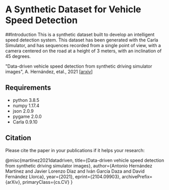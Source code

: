 # A Synthetic Dataset for Vehicle Speed Detection
##Introduction
This is a synthetic dataset built to develop an intelligent speed detection system. This dataset has been generated with the Carla Simulator, and has sequences recorded from a single point of view, with a camera centered on the road at a height of 3 meters, with an inclination of 45 degrees.

"Data-driven vehicle speed detection from synthetic driving simulator images", A. Hernández, etal., 2021 [[arxiv](https://arxiv.org/abs/2104.09903)]

## Requirements

* python                    3.8.5
* numpy                     1.17.4
* json                      2.0.9 
* pygame                    2.0.0
* Carla                     0.9.10


## Citation
Please cite the paper in your publications if it helps your research: 

@misc{martínez2021datadriven,
      title={Data-driven vehicle speed detection from synthetic driving simulator images}, 
      author={Antonio Hernández Martínez and Javier Lorenzo Díaz and Iván García Daza and David Fernández Llorca},
      year={2021},
      eprint={2104.09903},
      archivePrefix={arXiv},
      primaryClass={cs.CV}
}
